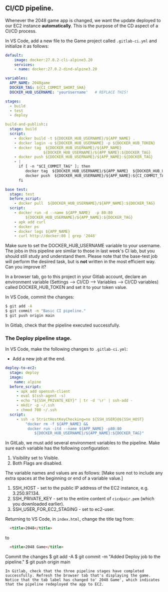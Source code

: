 ## CI/CD pipeline.

Whenever the 2048 game app is changed, we want the update deployed to our EC2 instance __automatically__. This is the purpose of the CD aspect of a CI/CD process.

In VS Code, add a new file to the Game project called `.gitlab-ci.yml` and initialize it as follows:
~~~yaml
default:
    image: docker:27.0.2-cli-alpine3.20
    services:
    - name: docker:27.0.2-dind-alpine3.20

variables:
  APP_NAME: 2048game
  DOCKER_TAG: ${CI_COMMIT_SHORT_SHA}
  DOCKER_HUB_USERNAME: 'yourUsername'   # REPLACE THIS!

stages:
  - build
  - test
  - deploy

build-and-publish::
  stage: build
  script:
    - docker build -t ${DOCKER_HUB_USERNAME}/${APP_NAME} .
    - docker login -u ${DOCKER_HUB_USERNAME} -p ${DOCKER_HUB_TOKEN}
    - docker tag  ${DOCKER_HUB_USERNAME}/${APP_NAME} 
                 ${DOCKER_HUB_USERNAME}/${APP_NAME}:${DOCKER_TAG} 
    - docker push ${DOCKER_HUB_USERNAME}/${APP_NAME}:${DOCKER_TAG}
    - |
      if [ -n "$CI_COMMIT_TAG" ]; then
         docker tag  ${DOCKER_HUB_USERNAME}/${APP_NAME}  ${DOCKER_HUB_USERNAME}/${APP_NAME}:${CI_COMMIT_TAG} 
         docker push  ${DOCKER_HUB_USERNAME}/${APP_NAME}:${CI_COMMIT_TAG} 
      fi

base test:
  stage: test
  before_script:
    - docker pull  ${DOCKER_HUB_USERNAME}/${APP_NAME}:${DOCKER_TAG}  
  script: 
    - docker run -d --name ${APP_NAME}  -p 80:80 
         ${DOCKER_HUB_USERNAME}/${APP_NAME}:${DOCKER_TAG} 
    - apk add curl
    - docker ps
    - docker logs ${APP_NAME}
    - curl http://docker:80 | grep '2048'
~~~
Make sure to set the DOCKER_HUB_USERNAME variable to your username. The jobs in this pipeline are similar to those in last week's CI lab, but you should still study and understand them. Please note that the base-test job will perform the desiired task, but is __not__ written in the most efficient way. Can you improve it?

In a browser tab, go to this project in your Gitlab account, declare an environment variable (Settings --> CI/CD --> Variables --> CI/CD variables) called DOCKER_HUB_TOKEN and set it to your token value.

In VS Code, commit the changes:
~~~bash
$ git add -A
$ git commit -m "Basic CI pipeline."
$ git push origin main
~~~
In Gitlab, check that the pipeline executed successfully.

### The Deploy pipeline stage.

In VS Code, make the following changes to `.gitlab-ci.yml`:

+ Add a new job at the end.
~~~yaml
deploy-to-ec2:
  stage: deploy
  image:
    name: alpine
  before_script:
     - apk add openssh-client
     - eval $(ssh-agent -s)
     - echo "${SSH_PRIVATE_KEY}" | tr -d '\r' | ssh-add -
     - mkdir -p ~/.ssh
     - chmod 700 ~/.ssh
  script:
     - ssh -o StrictHostKeyChecking=no ${SSH_USER}@${SSH_HOST}
         "docker rm -f ${APP_NAME} && 
          docker run -itd --name ${APP_NAME} -p80:80 
             ${DOCKER_HUB_USERNAME}/${APP_NAME}:${DOCKER_TAG}"
~~~

In GitLab, we must add several environment variables to the pipeline. Make sure each variable has the following configuration:

1. Visibility set to Visible.
1. Both Flags are disabled.

The variable names and values are as follows:
[Make sure not to include any extra spaces at the beginning or end of a variable value.]
1. SSH_HOST - set to the public IP address of the EC2 instance, e.g. 3.250.97.134.
1. SSH_PRIVATE_KEY - set to the entire content of `cicdpair.pem` (which you downloaded earlier). 
1. SSH_USER_FOR_EC2_STAGING - set to ec2-user.

Returning to VS Code, in `index.html`, change the title tag from:
~~~html
  <title>2048</title>
~~~
to 
~~~html
  <title>2048 Game</title>
~~~
Commit the changes
$ git add -A
$ git commit -m "Added Deploy job to the pipeline."
$ git push origin main
~~~
In Gitlab, check that the three pipeline stages have completed successfully. Refresh the browser tab that's displaying the game. Notice that the tab label has changed to' 2048 Game', which indicates that the pipeline redeployed the app to EC2. 

